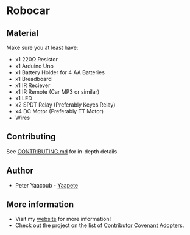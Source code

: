 # Robocar

## Material

Make sure you at least have:
- x1 220Ω Resistor
- x1 Arduino Uno
- x1 Battery Holder for 4 AA Batteries
- x1 Breadboard
- x1 IR Reciever
- x1 IR Remote (Car MP3 or similar)
- x1 LED
- x2 SPDT Relay (Preferably Keyes Relay)
- x4 DC Motor (Preferably TT Motor)
- Wires

## Contributing
See [CONTRIBUTING.md](https://github.com/Yaapete/Huh-iOS/blob/master/CONTRIBUTING.md) for in-depth details.

## Author

- Peter Yaacoub - [Yaapete](https://github.com/Yaapete)

## More information

- Visit my [website](http://rebrand.ly/yaacoub) for more information!
- Check out the project on the list of [Contributor Covenant Adopters](https://www.contributor-covenant.org/adopters.html).
